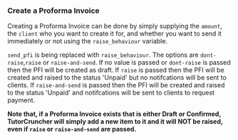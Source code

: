 ### Create a Proforma Invoice 

Creating a Proforma Invoice can be done by simply supplying the `amount`, the `client` who you want to create it for, 
and whether you want to send it immediately or not using the `raise_behaviour` variable. 

`send_pfi` is being replaced with `raise_behaviour`. The options are `dont-raise`,`raise` or `raise-and-send`. If no value is passed or `dont-raise` is passed then the 
PFI will be created as draft. If `raise` is passed then the PFI will be created and raised to the status 'Unpaid' but no notifcations will be sent to clients. If `raise-and-send` is passed then the PFI will be created and raised to the status 'Unpaid' and notifcations will be sent to clients to request payment.

**Note that, if a Proforma Invoice exists that is either Draft or Confirmed, TutorCruncher will simply add a 
new item to it and it will NOT be raised, even if `raise` or `raise-and-send` are passed.**